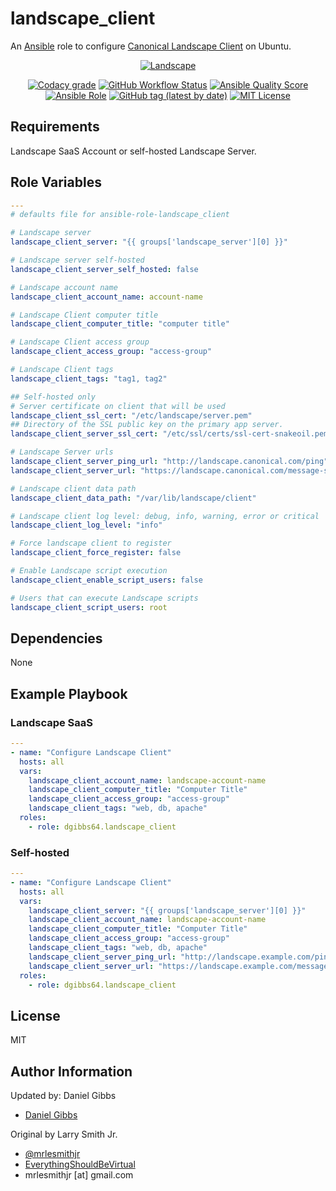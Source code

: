 # landscape_client

An [Ansible](https://www.ansible.com) role to configure [Canonical Landscape Client](https://landscape.canonical.com/) on Ubuntu.

<p align="center">
  <a href="https://ubuntu.com/landscape"><img src="https://user-images.githubusercontent.com/4478206/198877394-eb340178-bd86-4736-be24-77011ae89122.png" alt="Landscape"></a>

<br>
</p>
<p align="center">
<a href="https://app.codacy.com/gh/dgibbs64/ansible-role-landscape_client"><img src="https://img.shields.io/codacy/grade/1a892d499efd4dabb73beffa8d64ed01?logo=codacy&style=flat-square" alt="Codacy grade"></a>
<a href="https://github.com/dgibbs64/ansible-role-landscape_client/actions/workflows/molecule.yml"><img alt="GitHub Workflow Status" src="https://img.shields.io/github/actions/workflow/status/dgibbs64/ansible-role-landscape_client/molecule.yml?label=molecule&logo=ansible&style=flat-square"></a>
<a href="https://galaxy.ansible.com/dgibbs64/landscape_client"><img alt="Ansible Quality Score" src="https://img.shields.io/ansible/quality/61042?logo=ansible&style=flat-square"></a>
<a href="https://galaxy.ansible.com/dgibbs64/landscape_client"><img alt="Ansible Role" src="https://img.shields.io/ansible/role/d/61042?color=EE0000&logo=ansible&style=flat-square"></a>
<a href="https://galaxy.ansible.com/dgibbs64/landscape_client"><img alt="GitHub tag (latest by date)" src="https://img.shields.io/github/v/tag/dgibbs64/ansible-role-landscape_client?color=EE0000&label=release&logo=ansible&style=flat-square"></a>
<a href="https://github.com/dgibbs64/ansible-role-landscape_client/blob/main/LICENSE.md"><img src="https://img.shields.io/github/license/dgibbs64/ansible-role-landscape_client?style=flat-square" alt="MIT License"></a>
</p>

## Requirements

Landscape SaaS Account or self-hosted Landscape Server.

## Role Variables

```yaml
---
# defaults file for ansible-role-landscape_client

# Landscape server
landscape_client_server: "{{ groups['landscape_server'][0] }}"

# Landscape server self-hosted
landscape_client_server_self_hosted: false

# Landscape account name
landscape_client_account_name: account-name

# Landscape Client computer title
landscape_client_computer_title: "computer title"

# Landscape Client access group
landscape_client_access_group: "access-group"

# Landscape Client tags
landscape_client_tags: "tag1, tag2"

## Self-hosted only
# Server certificate on client that will be used
landscape_client_ssl_cert: "/etc/landscape/server.pem"
## Directory of the SSL public key on the primary app server.
landscape_client_server_ssl_cert: "/etc/ssl/certs/ssl-cert-snakeoil.pem"

# Landscape Server urls
landscape_client_server_ping_url: "http://landscape.canonical.com/ping"
landscape_client_server_url: "https://landscape.canonical.com/message-system"

# Landscape client data path
landscape_client_data_path: "/var/lib/landscape/client"

# Landscape client log level: debug, info, warning, error or critical
landscape_client_log_level: "info"

# Force landscape client to register
landscape_client_force_register: false

# Enable Landscape script execution
landscape_client_enable_script_users: false

# Users that can execute Landscape scripts
landscape_client_script_users: root
```

## Dependencies

None

## Example Playbook

### Landscape SaaS

```yaml
---
- name: "Configure Landscape Client"
  hosts: all
  vars:
    landscape_client_account_name: landscape-account-name
    landscape_client_computer_title: "Computer Title"
    landscape_client_access_group: "access-group"
    landscape_client_tags: "web, db, apache"
  roles:
    - role: dgibbs64.landscape_client
```

### Self-hosted

```yaml
---
- name: "Configure Landscape Client"
  hosts: all
  vars:
    landscape_client_server: "{{ groups['landscape_server'][0] }}"
    landscape_client_account_name: landscape-account-name
    landscape_client_computer_title: "Computer Title"
    landscape_client_access_group: "access-group"
    landscape_client_tags: "web, db, apache"
    landscape_client_server_ping_url: "http://landscape.example.com/ping"
    landscape_client_server_url: "https://landscape.example.com/message-system"
  roles:
    - role: dgibbs64.landscape_client
```

## License

MIT

## Author Information

Updated by: Daniel Gibbs

- [Daniel Gibbs](https://danielgibbs.co.uk)

Original by Larry Smith Jr.

- [@mrlesmithjr](https://www.twitter.com/mrlesmithjr)
- [EverythingShouldBeVirtual](http://www.everythingshouldbevirtual.com)
- mrlesmithjr [at] gmail.com
